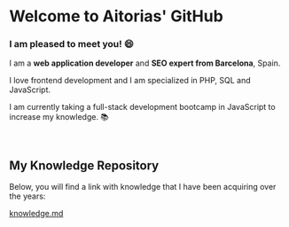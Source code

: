 # Welcome to Aitorias' GitHub

### I am pleased to meet you! :smile:

I am a **web application developer** and **SEO expert from Barcelona**, Spain.

I love frontend development and I am specialized in PHP, SQL and JavaScript.

I am currently taking a full-stack development bootcamp in JavaScript to increase my knowledge. :books:

&nbsp;

## My Knowledge Repository

Below, you will find a link with knowledge that I have been acquiring over the years:

[knowledge.md](https://github.com/aitorias/aitorias/blob/main/knowledge.md)